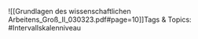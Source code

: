 
![[Grundlagen des wissenschaftlichen Arbeitens_Groß_II_030323.pdf#page=10]]Tags & Topics:
   #Intervallskalenniveau